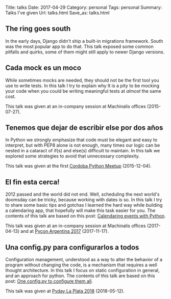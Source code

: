 Title: talks
Date: 2017-04-29
Category: personal
Tags: personal
Summary: Talks I've given 
Url: talks.html
Save_as: talks.html


## The ring goes south

In the early days, Django didn't ship a built-in migrations framework. South
was the most popular app to do that. This talk exposed some common pitfalls and
quirks, some of them might still apply to newer Django versions.


## Cada mock es un moco

While sometimes mocks are needed, they should not be the first tool you use to
write tests. In this talk I try to explain why It is a pity to be mocking your
code when you could be writing meaningful tests at *almost* the same cost. 

This talk was given at an in-company session at Machinalis offices
(2015-07-27).


## Tenemos que dejar de escribir else por dos años

In Python we strongly emphasize that code must be elegant and easy to
interpret, but with PEP8 alone is not enough, many times our logic can be
nested in a cataract of if(s) and else(s) difficult to maintain. In this talk
we explored some strategies to avoid that unnecessary complexity.

This talk was given at the first [Cordoba Python Meetup][0] (2015-12-04).


## El fin esta cerca! 

2012 passed and the world did not end. Well, scheduling the next world's
doomsday can be tricky, because working with dates is so. In this talk I try to
share some basic tips and gotchas I learned the hard way while building a
calendaring app, that hopefully will make this task easier for you. The
contents of this talk are based on this post: [Calendaring events with
Python][1].

This talk was given at an in-company session at Machinalis offices
(2017-04-13) and at [Pycon Argentina 2017][2] (2017-11-17).


## Una config.py para configurarlos a todos

Configuration management, understood as a way to alter the behavior of a
program without changing the code, is a mechanism that requires a well thought
architecture. In this talk I focus on static configuration in general, and an
approach for python. The contents of this talk are based on this post: [One
config.py to configure them all][3].

This talk was given at [Pyday La Plata 2018][4] (2018-05-12).


[0]: https://www.meetup.com/Cordoba-Python-Meetup/events/226908468/ "Python Meetup Event"
[1]: {filename}/calendaring-events-with-python.md "Calendaring events with Python"
[2]: http://ar.pycon.org/ "PyconAr"
[3]: {filename}/one-configpy-to-config-all.md "One config.py to configure them all"
[4]: https://pydaylp.python.org.ar/ "Pyday La plata 2018"
